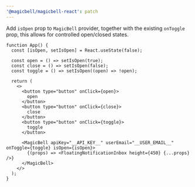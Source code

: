 ```yaml
---
'@magicbell/magicbell-react': patch
---
```


Add `isOpen` prop to `MagicBell` provider, together with the existing `onToggle` prop, this allows for controlled open/closed states.

```tsx
function App() {
  const [isOpen, setIsOpen] = React.useState(false);

  const open = () => setIsOpen(true);
  const close = () => setIsOpen(false);
  const toggle = () => setIsOpen((open) => !open);

  return (
    <>
      <button type="button" onClick={open}>
        open
      </button>
      <button type="button" onClick={close}>
        close
      </button>
      <button type="button" onClick={toggle}>
        toggle
      </button>

      <MagicBell apiKey="__API_KEY__" userEmail="__USER_EMAIL__" onToggle={toggle} isOpen={isOpen}>
        {(props) => <FloatingNotificationInbox height={450} {...props} />}
      </MagicBell>
    </>
  );
}
```
